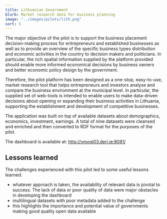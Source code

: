```yaml
---
title: Lithuanian Government
blurb: Market research data for business planning
image: "../images/pilots/lith.png"
sort: 5
---
```


The major objective of the pilot is to support the business placement decision-making process for entrepreneurs and established businesses as well as to provide an overview of the specific business types distribution and economic activities in the country to decision makers and politicians. In particular, the rich spatial information supplied by the platform provided should enable more informed economical decisions by business owners and better economic policy design by the government.

Therefore, the pilot platform has been designed as a one-stop, easy-to-use, market research tool that helps entrepreneurs and investors analyse and compare the business environment at the municipal level. In particular, the supplied set of web-tools is intended to enable users to make data-driven decisions about opening or expanding their business activities in Lithuania, supporting the establishment and development of competitive businesses.

The application was built on top of available datasets about demographics, economics, investment, earnings. A total of nine datasets were cleansed and enriched and then converted to RDF format for the purposes of the pilot.

The dashboard is available at: http://vmogi03.deri.ie:8081/

## Lessons learned

The challenges experienced with this pilot led to some useful lessons learned:

* whatever approach is taken, the availability of relevant data is pivotal to success. The lack of data or poor quality of data were major obstacles in developing the dashboard
* multilingual datasets with poor metadata added to the challenge
* this highlights the importance and potential value of governments making good quality open data available
